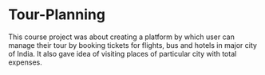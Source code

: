 # Tour-Planning
This course project was about creating a platform by which user can manage their  tour by booking tickets for flights, bus and hotels in major city of India. 
It also  gave idea of visiting places of particular city with total expenses. 
